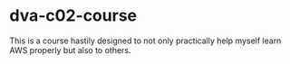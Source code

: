 # dva-c02-course
This is a course hastily designed to not only practically help myself learn AWS properly but also to others.
